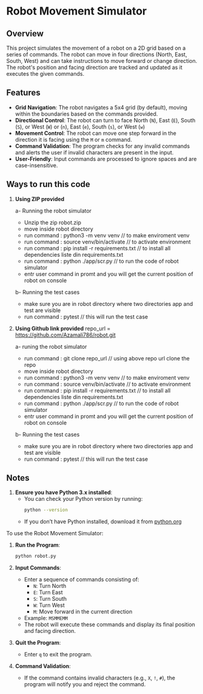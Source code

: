 # Robot Movement Simulator

## Overview

This project simulates the movement of a robot on a 2D grid based on a series of commands. 
The robot can move in four directions (North, East, South, West) and can take instructions to move forward or change direction. 
The robot's position and facing direction are tracked and updated as it executes the given commands.

## Features

- **Grid Navigation**: The robot navigates a 5x4 grid (by default), moving within the boundaries based on the commands provided.
- **Directional Control**: The robot can turn to face North (`N`), East (`E`), South (`S`), or West (`W`) or (`n`), East (`e`), South (`s`), or West (`w`)
- **Movement Control**: The robot can move one step forward in the direction it is facing using the `M` or `m` command.
- **Command Validation**: The program checks for any invalid commands and alerts the user if invalid characters are present in the input.
- **User-Friendly**: Input commands are processed to ignore spaces and are case-insensitive.

## Ways to run this code
1. **Using ZIP provided**

    a- Running the robot simulator
    - Unzip the zip robot.zip
    - move inside robot directory
    - run command : python3 -m venv venv                // to make enviroment venv
    - run command : source venv/bin/activate            // to activate environment
    - run command : pip install -r requirements.txt     // to install all dependencies liste din requirements.txt
    - run command : python ./app/scr.py                   // to run the code of robot simulator
    - entr user command in promt and you will get the current position of robot on console

    b- Running the test cases
    - make sure you are in robot directory where two directories app and test are visible
    - run command : pytest      // this will run the test case





2. **Using Github link provided**
    repo_url = https://github.com/Azamali786/robot.git

    a- runing the robot simulator
    - run command : git clone repo_url   // using above repo url clone the repo
    - move inside robot directory
    - run command : python3 -m venv venv                // to make enviroment venv
    - run command : source venv/bin/activate            // to activate environment
    - run command : pip install -r requirements.txt     // to install all dependencies liste din requirements.txt
    - run command : python ./app/scr.py                   // to run the code of robot simulator
    - entr user command in promt and you will get the current position of robot on console

    b- Running the test cases
    - make sure you are in robot directory where two directories app and test are visible
    - run command : pytest      // this will run the test case



## Notes
1. **Ensure you have Python 3.x installed**:
    - You can check your Python version by running:
      ```bash
      python --version
      ```
    - If you don’t have Python installed, download it from [python.org](https://www.python.org/downloads/)

To use the Robot Movement Simulator:

1. **Run the Program**:
    ```bash
    python robot.py
    ```

2. **Input Commands**:
    - Enter a sequence of commands consisting of:
      - `N`: Turn North
      - `E`: Turn East
      - `S`: Turn South
      - `W`: Turn West
      - `M`: Move forward in the current direction
    - Example: `MSMMEMM`
    - The robot will execute these commands and display its final position and facing direction.

3. **Quit the Program**:
    - Enter `q` to exit the program.

4. **Command Validation**:
    - If the command contains invalid characters (e.g., `X`, `!`, `#`), the program will notify you and reject the command.

